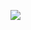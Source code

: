 ![](http://40.media.tumblr.com/5cb40f65d43e34984538c072301297ac/tumblr_nb79ezpxjU1s9vokgo1_1280.jpg)
